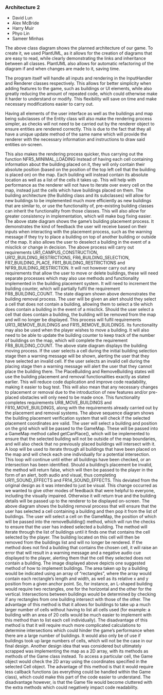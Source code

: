 ### Architecture 2
- David Lun
- Alex McBride
- Harry Muir
- Phyo Lin
- Sameer Minhas

The above class diagram shows the planned architecture of our game. To create it, we used
PlantUML, as it allows for the creation of diagrams that are easy to read, while clearly
demonstrating the links and inheritance between all classes. PlantUML also allows for
automatic refactoring of the diagram if and when changes are made to it, saving time.

The program itself will handle all inputs and rendering in the InputHandler and
Renderer classes respectively. This allows for better simplicity when adding features to the
game, such as buildings or UI elements, while also greatly reducing the amount of repeated
code, which could otherwise make it harder to understand or modify. This flexibility will save
on time and make necessary modifications easier to carry out.

Having all elements of the user interface as well as the buildings and map being
subclasses of the Entity class will also make the rendering process simpler, as checks will
not need to be carried out by the renderer object to ensure entities are rendered correctly.
This is due to the fact that they all have a unique update method of the same name which
will provide the renderer with the necessary information and instructions to draw said entities on-screen. 

This also makes the rendering process quicker, thus carrying out the function
NFR5_MINIMAL_LOADING Instead of having each cell containing information about the building placed on it,
they will only contain their absolute position (based on the position of the top left cell that the
building is placed on) on the map. Each building will instead contain its absolute location as
well as a list of the cells it takes up. This will help with performance as the renderer will not
have to iterate over every cell on the map, instead just the cells which have buildings placed
on them.
        The building architecture (the Building class and its subclasses) will allow for new
buildings to be implemented much more efficiently as new buildings that are similar to, or
use the functionality of, pre-existing building classes can inherit the functionality from those
classes. This will also allow for greater consistency in implementation, which will make bug
fixing easier.
The above state diagram shows the game’s building placement process. It demonstrates the
kind of feedback the user will receive based on their inputs when interacting with the
placement process, such as the warning message if they try to place a building on top of
another building or outside of the map. It also allows the user to deselect a building in the
event of a misclick or change in decision.
        The above process will carry out requirements UR1_CAMPUS_CONSTRUCTION,
UR12_BUILDING_RESTRICTIONS, FR6_BUILDING_SELECTION,
FR7_BUILDING_PLACE, FR11_BUILDING_RESTRICTIONS and
NFR9_BUILDING_RESTRICTION. It will not however carry out any requirements that allow
the user to move or delete buildings, these will need separate processes which may also use
methods and functionality implemented in the building placement system. It will need to
increment the building counter, which will partially fulfil the requirement
FR8_BUILDING_COUNT.
The state diagram shown above demonstrates the building removal process. The user will
be given an alert should they select a cell that does not contain a building, allowing them to
select a tile which does contain a building in the event of a misclick. Should the user select a
cell that does contain a building, the building will be removed from the map and will no
longer be displayed.
        This process will fulfil requirements UR13_REMOVE_BUILDINGS and
FR15_REMOVE_BUILDINGS. Its functionality may also be used when the player wishes to
move a building. It will also need to be able to update the building counter to keep track of
the number of buildings on the map, which will complete the requirement
FR8_BUILDING_COUNT.
The above state diagram displays the building moving process. If the user selects a cell
during the initial building selection stage then a warning message will be shown, alerting the
user that they have selected an invalid cell. If the user selects an invalid cell during the
placing stage then a warning message will alert the user that they cannot place the building
there.
        The PlaceBuilding and RemoveBuilding states will use the building placement and
removal functionalities exactly as stated earlier. This will reduce code duplication and
improve code readability, making it easier to bug test. This will also mean that any necessary
changes to placement or removal due to the introduction of new features and/or pre-placed
obstacles will only need to be made once.
        This functionality completes requirements UR8_MOVE_BUILDINGS and
FR10_MOVE_BUILDINGS, along with the requirements already carried out by the
placement and removal systems.
The above sequence diagram shows the building placement verification system that will
check if the selected placement coordinates are valid. The user will select a building and
position on the grid which will be passed to the GameMap. These will be passed into a
GameMap method called getCanPlace(), which will be implemented to ensure that the
selected building will not be outside of the map boundaries, and will also check that no
previously placed buildings will intersect with it.
          A loop will be used to iterate through all buildings that have been placed on the map
and will check each one individually for a potential intersection. This loop will continue until
either all buildings have been checked, or an intersection has been identified. Should a
building’s placement be invalid, the method will return false, which will then be passed to the
player in the form of an alert, both audio and visual, thus completing
UR11_SOUND_EFFECTS and FR14_SOUND_EFFECTS. This deviated from the original
design as it was intended to just be visual. This change occurred as we wanted to give other
modes of feedback that were helpful to everyone, including the visually impaired. Otherwise
it will return true and the building details will be passed up to the renderer to be displayed
on-screen.
The above diagram shows the building removal process that will ensure that the user has
selected a cell containing a building and then pop it from the list of buildings. The user will
select a cell on the GameMap, the position of which will be passed into the removeBuilding()
method, which will run the checks to ensure that the user has indeed selected a building.
        The method will iterate through the list of buildings until it finds one that contains the
cell selected by the player. The building located on this cell will then be removed from the
buildings list and will no longer be rendered. If the method does not find a building that
contains the chosen cell, it will raise an error that will result in a warning message and a
negative audio cue displayed to the player, alerting them that the cell they selected does not
contain a building.
The image displayed above depicts one suggested method of how to implement buildings.
The area taken up by a building would be indicated using an array of “rectangles”, where the
array would contain each rectangle’s length and width, as well as its relative x and y position
from a given anchor point. So, for instance, an L-shaped building would require two
rectangles, one for the horizontal and the other for the vertical. Intersections between
buildings would be determined by checking if any rectangles from one building intersect with
those of the other.
        The advantage of this method is that it allows for buildings to take up a much larger
number of cells without having to list all cells used (for example: a building with an area of 20
cells would be much easier to implement with this method than to list each cell individually).
The disadvantage of this method is that it will require much more complicated calculations to
determine intersections which could hinder the game’s performance when there are a large
number of buildings. It would also only be of use if buildings took up large numbers of cells,
which will not be the case in our final design.
Another design idea that was considered but ultimately scrapped was implementing the map
as a 2D array, with its methods as methods of the Game class instead. To access a
particular cell, the Game object would check the 2D array using the coordinates specified in
the selected Cell object.
        The advantage of this method is that it would require less callback functions (as
everything could be handled within the Game class), which could make this part of the code
easier to understand. The disadvantage however, is that the Game file would become
cluttered with the extra methods which could negatively impact code readability.
